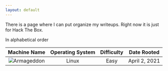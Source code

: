 ```yaml
---
layout: default
---
```


There is a page where I can put organize my writeups. Right now it is just for Hack The Box.

In alphabetical order

| Machine Name | Operating System | Difficulty | Date Rooted |
| :---: | :---: | :---: | :---: |
| ![Armageddon](/htb/Machine/Nix/Easy/Armageddon/) | Linux | Easy | April 2, 2021 |
